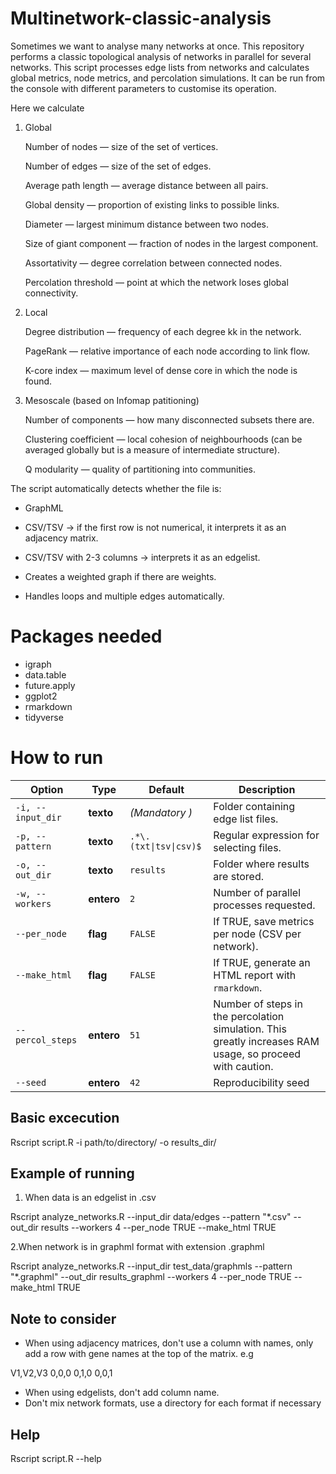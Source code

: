# Multinetwork-classic-analysis

Sometimes we want to analyse many networks at once. This repository performs a classic topological analysis of networks in parallel for several networks.
This script processes edge lists from networks and calculates global metrics, node metrics, and percolation simulations.
It can be run from the console with different parameters to customise its operation.

Here we calculate

1. Global

    Number of nodes — size of the set of vertices.

    Number of edges — size of the set of edges.

    Average path length — average distance between all pairs.

    Global density — proportion of existing links to possible links.

    Diameter — largest minimum distance between two nodes.

    Size of giant component — fraction of nodes in the largest component.

    Assortativity — degree correlation between connected nodes.

    Percolation threshold — point at which the network loses global connectivity.

2. Local

    Degree distribution — frequency of each degree kk in the network.

    PageRank — relative importance of each node according to link flow.

    K-core index — maximum level of dense core in which the node is found.

3. Mesoscale (based on Infomap patitioning)

    Number of components — how many disconnected subsets there are.

    Clustering coefficient — local cohesion of neighbourhoods (can be averaged globally but is a measure of intermediate structure).

    Q modularity — quality of partitioning into communities.
  
The script automatically detects whether the file is:

* GraphML

* CSV/TSV → if the first row is not numerical, it interprets it as an adjacency matrix.

* CSV/TSV with 2-3 columns → interprets it as an edgelist.

* Creates a weighted graph if there are weights.

* Handles loops and multiple edges automatically.
    
# Packages needed

* igraph
* data.table
* future.apply
* ggplot2
* rmarkdown
* tidyverse

# How to run

| Option            | Type       | Default                | Description                                            |
| ----------------- | ---------- | ---------------------- | ------------------------------------------------------ |
| `-i, --input_dir` | **texto**  | *(Mandatory )*        | Folder containing edge list files.                   |
| `-p, --pattern`   | **texto**  | `.*\.(txt\|tsv\|csv)$` | Regular expression for selecting files.           |
| `-o, --out_dir`   | **texto**  | `results`              | Folder where results are stored.                      |
| `-w, --workers`   | **entero** | `2`                    | Number of parallel processes requested.                      |
| `--per_node`      | **flag**   | `FALSE`                | If TRUE, save metrics per node (CSV per network). |
| `--make_html`     | **flag**   | `FALSE`                | If TRUE, generate an HTML report with `rmarkdown`. |
| `--percol_steps`  | **entero** | `51`                   | Number of steps in the percolation simulation. This greatly increases RAM usage, so proceed with caution.      |
| `--seed`          | **entero** | `42`                   | Reproducibility seed                         |


## Basic excecution

Rscript script.R -i path/to/directory/ -o results_dir/

## Example of running

1. When data is an edgelist in .csv

Rscript analyze_networks.R --input_dir data/edges --pattern "*.csv" --out_dir results --workers 4 --per_node TRUE --make_html TRUE

2.When network is in graphml format with extension .graphml

Rscript analyze_networks.R --input_dir test_data/graphmls --pattern "*.graphml" --out_dir results_graphml --workers 4 --per_node TRUE --make_html TRUE

## Note to consider

* When using adjacency matrices, don't use a column with names, only add a row with gene names at the top of the matrix. e.g

V1,V2,V3
0,0,0
0,1,0
0,0,1

* When using edgelists, don't add column name.
* Don't mix network formats, use a directory for each format if necessary

## Help

Rscript script.R --help
